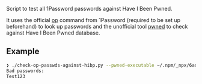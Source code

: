 Script to test all 1Password passwords against Have I Been Pwned.

It uses the official [op] command from 1Password (required to be set up
beforehand) to look up passwords and the unofficial tool [pwned] to check
against Have I Been Pwned database.

## Example
```sh
❯ ./check-op-passwds-against-hibp.py --pwned-executable ~/.npm/_npx/6adee5baa5ad468a/node_modules/.bin/pwned --add-faulty
Bad passwords:
Test123
```

[op]: https://1password.com/de/downloads/command-line/
[pwned]: https://github.com/wKovacs64/pwned
